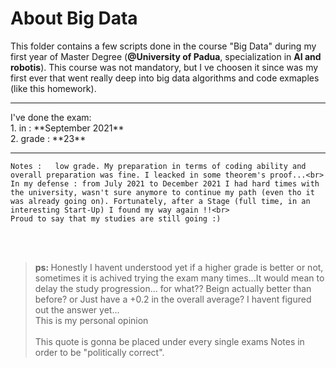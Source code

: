 <h1> About Big Data</h1>

This folder contains a few scripts done in the course "Big Data" during my first year of Master Degree (<b>@University of Padua</b>, specialization in <b>AI and robotis</b>).
This course was not mandatory, but I ve choosen it since was my first ever that went really deep into big data algorithms and code exmaples (like this homework). <br>
<hr>
I've done the exam: <br>
    1. in : **September 2021** <br>
    2. grade : **23** <br>
<hr>

    Notes :   low grade. My preparation in terms of coding ability and overall preparation was fine. I leacked in some theorem's proof...<br>
    In my defense : from July 2021 to December 2021 I had hard times with the university, wasn't sure anymore to continue my path (even tho it was already going on). Fortunately, after a Stage (full time, in an interesting Start-Up) I found my way again !!<br>
    Proud to say that my studies are still going :)
<br>
<br>

> <b>ps: </b> 
> Honestly I havent understood yet if a higher grade is better or not, sometimes it is achived trying the exam many times...It would mean to delay the study progression... for what?? Beign actually better than before? or  Just have a +0.2 in the overall average?
>I havent figured out the answer yet... <br>
>This is my personal opinion<br><br>
>This quote is gonna be placed under every single exams Notes in order to be "politically correct". 


